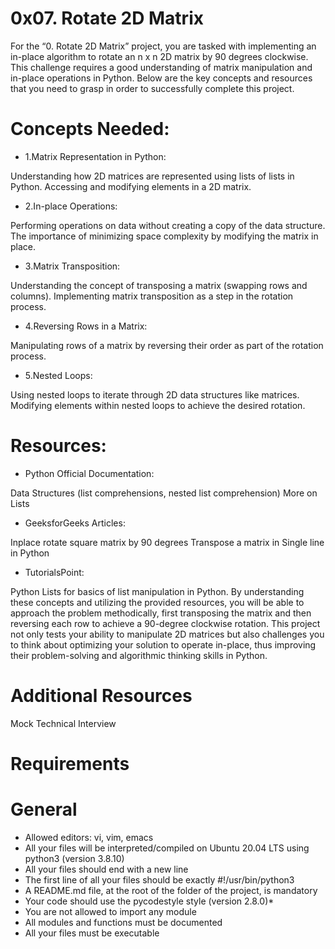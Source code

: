 # 0x07. Rotate 2D Matrix

For the “0. Rotate 2D Matrix” project, you are tasked with implementing an in-place algorithm to rotate an n x n 2D matrix by 90 degrees clockwise. This challenge requires a good understanding of matrix manipulation and in-place operations in Python. Below are the key concepts and resources that you need to grasp in order to successfully complete this project.

# Concepts Needed:
* 1.Matrix Representation in Python:

Understanding how 2D matrices are represented using lists of lists in Python.
Accessing and modifying elements in a 2D matrix.
* 2.In-place Operations:

Performing operations on data without creating a copy of the data structure.
The importance of minimizing space complexity by modifying the matrix in place.
* 3.Matrix Transposition:

Understanding the concept of transposing a matrix (swapping rows and columns).
Implementing matrix transposition as a step in the rotation process.
* 4.Reversing Rows in a Matrix:

Manipulating rows of a matrix by reversing their order as part of the rotation process.
* 5.Nested Loops:

Using nested loops to iterate through 2D data structures like matrices.
Modifying elements within nested loops to achieve the desired rotation.
# Resources:
* Python Official Documentation:

Data Structures (list comprehensions, nested list comprehension)
More on Lists
* GeeksforGeeks Articles:

Inplace rotate square matrix by 90 degrees
Transpose a matrix in Single line in Python
* TutorialsPoint:

Python Lists for basics of list manipulation in Python.
By understanding these concepts and utilizing the provided resources, you will be able to approach the problem methodically, first transposing the matrix and then reversing each row to achieve a 90-degree clockwise rotation. This project not only tests your ability to manipulate 2D matrices but also challenges you to think about optimizing your solution to operate in-place, thus improving their problem-solving and algorithmic thinking skills in Python.

# Additional Resources
Mock Technical Interview
# Requirements
# General
* Allowed editors: vi, vim, emacs
* All your files will be interpreted/compiled on Ubuntu 20.04 LTS using python3 (version 3.8.10)
* All your files should end with a new line
* The first line of all your files should be exactly #!/usr/bin/python3
* A README.md file, at the root of the folder of the project, is mandatory
* Your code should use the pycodestyle style (version 2.8.0)* 
* You are not allowed to import any module
* All modules and functions must be documented
* All your files must be executable
